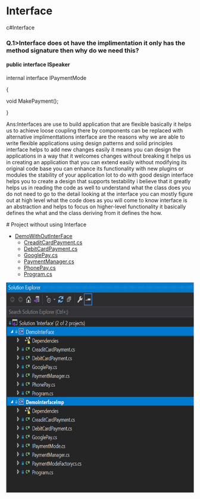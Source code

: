 # Interface
c#Interface

<h3>Q.1>Interface does ot have the implimentation it only has the method signature then why do we need this?</h3>
<h4>public interface ISpeaker</h4>
 <p>internal interface IPaymentMode</p>
   <span>
    <p>{</p> 
   <p> void MakePayment();</p>
   <p>}</p>
   </span>

<p dir="auto">
Ans:Interfaces are use to build application that are flexible basically it helps us to achieve loose coupling there by components can be replaced with alternative
implimenttations interface are the reasons why we are able to write flexible applications using design patterns and solid principles interface helps to 
add new changes easily it means you can design the applications in a way that it welcomes changes without breaking it helps us in creating an application that you 
can extend easily without modifying its original code base you can enhance its functionality with new plugins or modules the stability of your application 
lot to do with good design interface helps you to create a design that supports testability i believe that it greatly helps us in reading the code as well 
to understand what the class does you do not need to go to the detail looking at the interface you can mostly figure out at high level what the code does as
you will come to know interface is an abstraction and helps to focus on higher-level functionality it basically defines the what and  the class deriving from it defines 
the how.
</p>
# Project without using Interface

- [DemoWithOutInterFace](#table-of-contents)
  - [CreaditCardPayment.cs](#goals)
  - [DebitCardPayment.cs](#goals)
  - [GooglePay.cs](#goals)
  - [PaymentManager.cs](#goals)
  - [PhonePay.cs](#fluentpos)
  - [Program.cs](#fluentpos)
<img src="https://github.com/prabhatkumar1379/Interface/blob/main/StaticFile/SolutionImg.PNG" alt="Constructor-in-C#-Types-img1" width="900" height="563" class="blend-mode">
